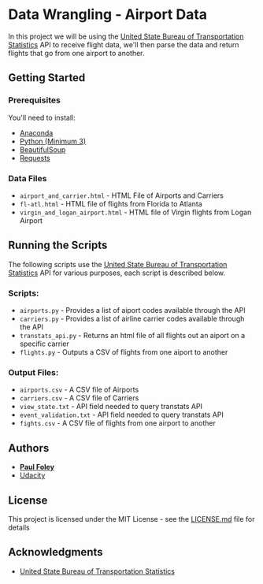 # Data Wrangling - Airport Data

In this project we will be using the [United State Bureau of Transportation Statistics](https://www.transtats.bts.gov/) API to receive flight data, we'll then parse the data and return flights that go from one airport to another.


## Getting Started

### Prerequisites

You'll need to install:

* [Anaconda](https://www.continuum.io/downloads)
* [Python (Minimum 3)](https://www.continuum.io/blog/developer-blog/python-3-support-anaconda)
* [BeautifulSoup](https://anaconda.org/anaconda/beautiful-soup)
* [Requests](https://anaconda.org/anaconda/requests)

### Data Files

* `airport_and_carrier.html` - HTML File of Airports and Carriers
* `fl-atl.html` - HTML file of flights from Florida to Atlanta
* `virgin_and_logan_airport.html` - HTML file of Virgin flights from Logan Airport


## Running the Scripts

The following scripts use the [United State Bureau of Transportation Statistics](https://www.transtats.bts.gov/) API for various purposes, each script is described below.

### Scripts:

* `airports.py` - Provides a list of aiport codes available through the API
* `carriers.py` - Provides a list of airline carrier codes available through the API
* `transtats_api.py` - Returns an html file of all flights out an aiport on a specific carrier
* `flights.py` - Outputs a CSV of flights from one aiport to another

### Output Files:

* `airports.csv` - A CSV file of Airports
* `carriers.csv` - A CSV file of Carriers
* `view_state.txt` - API field needed to query transtats API
* `event_validation.txt` - API field needed to query transtats API
* `fights.csv` - A CSV file of flights from one airport to another


## Authors

* [**Paul Foley**](https://github.com/paulfoley)
* [Udacity](https://www.udacity.com/)


## License

This project is licensed under the MIT License - see the [LICENSE.md](LICENSE.md) file for details


## Acknowledgments

* [United State Bureau of Transportation Statistics](https://www.transtats.bts.gov/)
